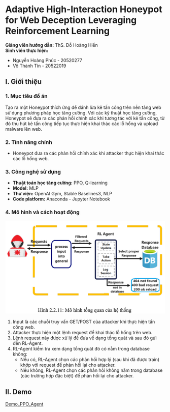 # Adaptive High-Interaction Honeypot for Web Deception Leveraging Reinforcement Learning

**Giảng viên hướng dẫn:** ThS. Đỗ Hoàng Hiển  
**Sinh viên thực hiện:**  
- Nguyễn Hoàng Phúc - 20520277  
- Võ Thành Tín - 20522019

## I. Giới thiệu

### 1. Mục tiêu đồ án
Tạo ra một Honeypot thích ứng để đánh lừa kẻ tấn công trên nền tảng web sử dụng phương pháp học tăng cường. Với các kỹ thuật học tăng cường, Honeypot sẽ đưa ra các phản hồi chính xác khi tương tác với kẻ tấn công, từ đó thu hút kẻ tấn công tiếp tục thực hiện khai thác các lỗ hổng và upload malware lên web.

### 2. Tính năng chính
- Honeypot đưa ra các phản hồi chính xác khi attacker thực hiện khai thác các lỗ hổng web.

### 3. Công nghệ sử dụng
- **Thuật toán học tăng cường:** PPO, Q-learning
- **Model:** MLP
- **Thư viện:** OpenAI Gym, Stable Baselines3, NLP
- **Code platform:** Anaconda - Jupyter Notebook

### 4. Mô hình và cách hoạt động
![Model Diagram](./assets/images/model_DACN.png)
1. Input là các chuỗi truy vấn GET/POST của attacker khi thực hiện tấn công web.
2. Attacker thực hiện một lệnh request để khai thác lỗ hổng trên web.
3. Lệnh request này được xử lý để đưa về dạng tổng quát và sau đó gửi đến RL-Agent.
4. RL-Agent kiểm tra xem dạng tổng quát đó có nằm trong database không:
   - Nếu có, RL-Agent chọn các phản hồi hợp lý (sau khi đã được train) khớp với request để phản hồi lại cho attacker.
   - Nếu không, RL-Agent chọn các phản hồi không nằm trong database (các trường hợp đặc biệt) để phản hồi lại cho attacker.

## II. Demo
[Demo_PPO_Agent](https://youtu.be/DQXfA-t6beg)


